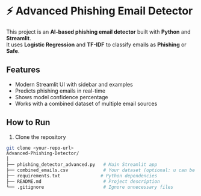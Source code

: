# ⚡ Advanced Phishing Email Detector

This project is an **AI-based phishing email detector** built with **Python** and **Streamlit**.  
It uses **Logistic Regression** and **TF-IDF** to classify emails as **Phishing** or **Safe**.

## Features
- Modern Streamlit UI with sidebar and examples
- Predicts phishing emails in real-time
- Shows model confidence percentage
- Works with a combined dataset of multiple email sources

## How to Run
1. Clone the repository
```bash
git clone <your-repo-url>
Advanced-Phishing-Detector/
│
├── phishing_detector_advanced.py   # Main Streamlit app
├── combined_emails.csv             # Your dataset (optional: u can be downloaded by separately)
├── requirements.txt               # Python dependencies
├── README.md                       # Project description
└── .gitignore                      # Ignore unnecessary files
